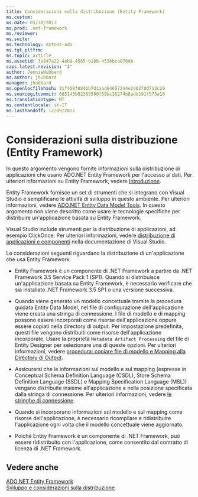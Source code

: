 ```yaml
---
title: Considerazioni sulla distribuzione (Entity Framework)
ms.custom: 
ms.date: 03/30/2017
ms.prod: .net-framework
ms.reviewer: 
ms.suite: 
ms.technology: dotnet-ado
ms.tgt_pltfrm: 
ms.topic: article
ms.assetid: 3a847a22-4eb8-4565-b18b-453bbca070db
caps.latest.revision: "3"
author: JennieHubbard
ms.author: jhubbard
manager: jhubbard
ms.openlocfilehash: 31f458f884bb7d1aad64657244e2e0278d713c20
ms.sourcegitcommit: 685143b62385500f59bc36274b8adb191f573a16
ms.translationtype: MT
ms.contentlocale: it-IT
ms.lasthandoff: 12/09/2017
---
```

# <a name="deployment-considerations-entity-framework"></a>Considerazioni sulla distribuzione (Entity Framework)
In questo argomento vengono fornite informazioni sulla distribuzione di applicazioni che usano ADO.NET Entity Framework per l'accesso ai dati. Per ulteriori informazioni su Entity Framework, vedere [Introduzione](../../../../../docs/framework/data/adonet/ef/getting-started.md).  
  
 Entity Framework fornisce un set di strumenti che si integrano con Visual Studio e semplificano le attività di sviluppo in questo ambiente. Per ulteriori informazioni, vedere [ADO.NET Entity Data Model Tools](http://msdn.microsoft.com/en-us/91076853-0881-421b-837a-f582f36be527). In questo argomento non viene descritto come usare le tecnologie specifiche per distribuire un'applicazione basata su Entity Framework.  
  
 Visual Studio include strumenti per la distribuzione di applicazioni, ad esempio ClickOnce. Per ulteriori informazioni, vedere [distribuzione di applicazioni e componenti](/visualstudio/deployment/deploying-applications-services-and-components) nella documentazione di Visual Studio.  
  
 Le considerazioni seguenti riguardano la distribuzione di un'applicazione che usa Entity Framework:  
  
-   Entity Framework è un componente di .NET Framework a partire da .NET Framework 3.5 Service Pack 1 (SP1). Quando si distribuisce un'applicazione basata su Entity Framework, è necessario verificare che sia installato .NET Framework 3.5 SP1 o una versione successiva.  
  
-   Quando viene generato un modello concettuale tramite la procedura guidata Entity Data Model, nel file di configurazione dell'applicazione viene creata una stringa di connessione. I file di modello e di mapping possono essere incorporati come risorse dell'applicazione oppure essere copiati nella directory di output. Per impostazione predefinita, questi file vengono distribuiti come risorse dell'applicazione incorporate. Usare la proprietà `Metadata Artifact Processing` del file di Entity Designer per selezionare una di queste opzioni. Per ulteriori informazioni, vedere [procedura: copiare file di modello e Mapping alla Directory di Output](http://msdn.microsoft.com/en-us/e2c9820f-1705-457e-9fdb-8b289f3179b4).  
  
-   Assicurarsi che le informazioni sul modello e sul mapping (espresse in Conceptual Schema Definition Language (CSDL), Store Schema Definition Language (SSDL) e Mapping Specification Language (MSL)) vengano distribuite insieme all'applicazione e nella posizione specificata dalla stringa di connessione. Per ulteriori informazioni, vedere [le stringhe di connessione](../../../../../docs/framework/data/adonet/ef/connection-strings.md).  
  
-   Quando si incorporano informazioni sul modello e sul mapping come risorse dell'applicazione, è necessario ricompilare e ridistribuire l'applicazione ogni volta che il modello concettuale viene aggiornato.  
  
-   Poiché Entity Framework è un componente di .NET Framework, può essere ridistribuito con l'applicazione, come consentito dal contratto di licenza di .NET Framework.  
  
## <a name="see-also"></a>Vedere anche  
 [ADO.NET Entity Framework](../../../../../docs/framework/data/adonet/ef/index.md)  
 [Sviluppo e considerazioni sulla distribuzione](../../../../../docs/framework/data/adonet/ef/development-and-deployment-considerations.md)
